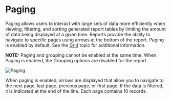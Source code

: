 # Paging

Paging allows users to interact with large sets of data more efficiently when viewing, filtering,
and sorting generated report tables by limiting the amount of data being displayed at a given time.
Reports provide the ability to navigate to specific pages using arrows at the bottom of the report.
Paging is enabled by default. See the
[Grid](/docs/accessanalyzer/11.6/admin/report/wizard/widgets.md#grid)
topic for additional information.

**NOTE:** Paging and grouping cannot be enabled at the same time. When Paging is enabled, the
Grouping options are disabled for the report.

![Paging](/img/product_docs/accessanalyzer/11.6/admin/report/interactivegrids/paging.webp)

When paging is enabled, arrows are displayed that allow you to navigate to the next page, last page,
previous page, or first page. If the data is filtered, it is indicated at the end of the line. Each
page contains 10 records.
